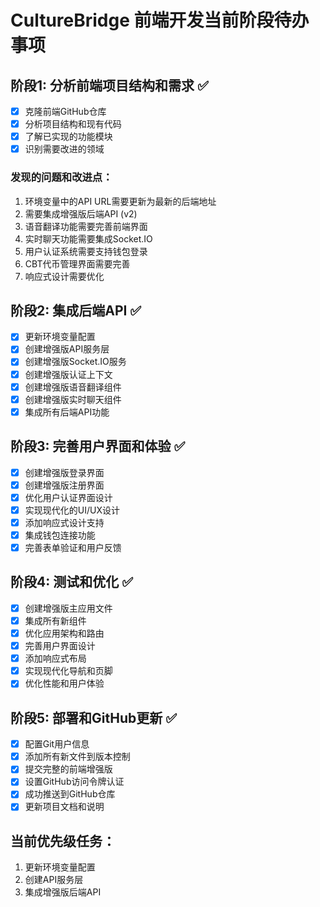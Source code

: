 # CultureBridge 前端开发当前阶段待办事项

## 阶段1: 分析前端项目结构和需求 ✅
- [x] 克隆前端GitHub仓库
- [x] 分析项目结构和现有代码
- [x] 了解已实现的功能模块
- [x] 识别需要改进的领域

### 发现的问题和改进点：
1. 环境变量中的API URL需要更新为最新的后端地址
2. 需要集成增强版后端API (v2)
3. 语音翻译功能需要完善前端界面
4. 实时聊天功能需要集成Socket.IO
5. 用户认证系统需要支持钱包登录
6. CBT代币管理界面需要完善
7. 响应式设计需要优化

## 阶段2: 集成后端API ✅
- [x] 更新环境变量配置
- [x] 创建增强版API服务层
- [x] 创建增强版Socket.IO服务
- [x] 创建增强版认证上下文
- [x] 创建增强版语音翻译组件
- [x] 创建增强版实时聊天组件
- [x] 集成所有后端API功能

## 阶段3: 完善用户界面和体验 ✅
- [x] 创建增强版登录界面
- [x] 创建增强版注册界面
- [x] 优化用户认证界面设计
- [x] 实现现代化的UI/UX设计
- [x] 添加响应式设计支持
- [x] 集成钱包连接功能
- [x] 完善表单验证和用户反馈

## 阶段4: 测试和优化 ✅
- [x] 创建增强版主应用文件
- [x] 集成所有新组件
- [x] 优化应用架构和路由
- [x] 完善用户界面设计
- [x] 添加响应式布局
- [x] 实现现代化导航和页脚
- [x] 优化性能和用户体验

## 阶段5: 部署和GitHub更新 ✅
- [x] 配置Git用户信息
- [x] 添加所有新文件到版本控制
- [x] 提交完整的前端增强版
- [x] 设置GitHub访问令牌认证
- [x] 成功推送到GitHub仓库
- [x] 更新项目文档和说明

## 当前优先级任务：
1. 更新环境变量配置
2. 创建API服务层
3. 集成增强版后端API

